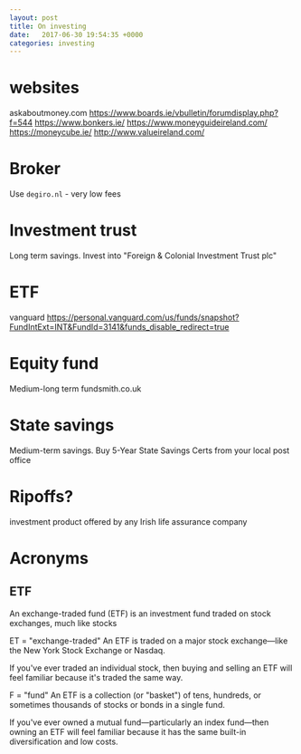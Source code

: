 ```yaml
---
layout: post
title: On investing
date:   2017-06-30 19:54:35 +0000
categories: investing
---
```


# websites
askaboutmoney.com
https://www.boards.ie/vbulletin/forumdisplay.php?f=544
https://www.bonkers.ie/
https://www.moneyguideireland.com/
https://moneycube.ie/
http://www.valueireland.com/

# Broker
Use `degiro.nl` - very low fees

# Investment trust
Long term savings.
Invest into "Foreign & Colonial Investment Trust plc"

# ETF
vanguard
https://personal.vanguard.com/us/funds/snapshot?FundIntExt=INT&FundId=3141&funds_disable_redirect=true

# Equity fund
Medium-long term
fundsmith.co.uk

# State savings
Medium-term savings.
Buy 5-Year State Savings Certs from your local post office

# Ripoffs?
investment product offered by any Irish life assurance company

# Acronyms
## ETF
An exchange-traded fund (ETF) is an investment fund traded on stock exchanges, much like stocks

ET = "exchange-traded"
An ETF is traded on a major stock exchange—like the New York Stock Exchange or Nasdaq.

If you've ever traded an individual stock, then buying and selling an ETF will feel familiar because it's traded the same way.

F = "fund"
An ETF is a collection (or "basket") of tens, hundreds, or sometimes thousands of stocks or bonds in a single fund.

If you've ever owned a mutual fund—particularly an index fund—then owning an ETF will feel familiar because it has the same built-in diversification and low costs.
